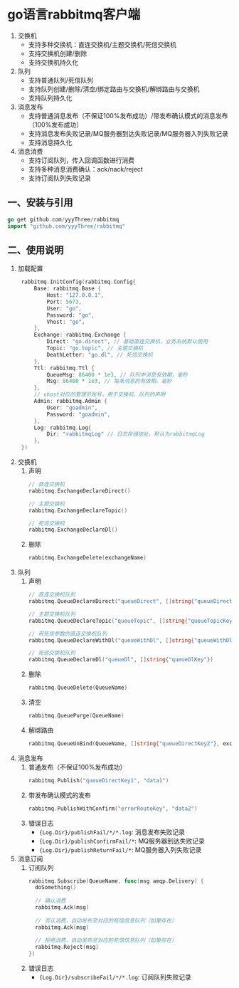 # go语言rabbitmq客户端
1. 交换机
    - 支持多种交换机：直连交换机/主题交换机/死信交换机
    - 支持交换机创建/删除
    - 支持交换机持久化
2. 队列
    - 支持普通队列/死信队列
    - 支持队列创建/删除/清空/绑定路由与交换机/解绑路由与交换机
    - 支持队列持久化
3. 消息发布
    - 支持普通消息发布（不保证100%发布成功）/带发布确认模式的消息发布（100%发布成功）
    - 支持消息发布失败记录/MQ服务器到达失败记录/MQ服务器入列失败记录
    - 支持消息持久化 
4. 消息消费
    - 支持订阅队列，传入回调函数进行消费
    - 支持多种消息消费确认：ack/nack/reject
    - 支持订阅队列失败记录

## 一、安装与引用
   
   ```go
   go get github.com/yyyThree/rabbitmq
   import "github.com/yyyThree/rabbitmq"
   ```

## 二、使用说明
1. 加载配置
   ```go
    rabbitmq.InitConfig(rabbitmq.Config{
        Base: rabbitmq.Base {
            Host: "127.0.0.1",
            Port: 5673,
            User: "go",
            Password: "go",
            Vhost: "go",
        },
        Exchange: rabbitmq.Exchange {
            Direct: "go.direct", // 基础直连交换机，业务系统默认使用
            Topic: "go.topic", // 主题交换机
            DeathLetter: "go.dl", // 死信交换机
        },
        Ttl: rabbitmq.Ttl {
            QueueMsg: 86400 * 1e3, // 队列中消息有效期，毫秒
            Msg: 86400 * 1e3, // 每条消息的有效期，毫秒
        },
        // vhost对应的管理员账号，用于交换机、队列的声明
        Admin: rabbitmq.Admin {
            User: "goadmin",
            Password: "goadmin",
        },
        Log: rabbitmq.Log{
            Dir: "rabbitmqLog" // 日志存储地址，默认为rabbitmqLog
        }, 
    })
   ```
2. 交换机
   1. 声明
      ```go
      // 直连交换机
      rabbitmq.ExchangeDeclareDirect()
      
      // 主题交换机
      rabbitmq.ExchangeDeclareTopic()
      
      // 死信交换机
      rabbitmq.ExchangeDeclareDl()
      ```
   2. 删除
      ```go
      rabbitmq.ExchangeDelete(exchangeName)
      ```
3. 队列
   1. 声明
      ```go
      // 直连交换机队列
      rabbitmq.QueueDeclareDirect("queueDirect", []string{"queueDirectKey1", "queueDirectKey2"})
      
      // 主题交换机队列
      rabbitmq.QueueDeclareTopic("queueTopic", []string{"queueTopicKey1", "queueTopicKey2"})
      
      // 带死信参数的直连交换机队列
      rabbitmq.QueueDeclareWithDl("queueWithDl", []string{"queueWithDlKey1", "queueWithDlKey2"}, "queueDlKey")
      
      // 死信交换机队列
      rabbitmq.QueueDeclareDl("queueDl", []string{"queueDlKey"})
      ```
   2. 删除
      ```go
      rabbitmq.QueueDelete(QueueName)
      ```
   3. 清空
      ```go
      rabbitmq.QueuePurge(QueueName)
      ```
   4. 解绑路由
      ```go
      rabbitmq.QueueUnBind(QueueName, []string{"queueDirectKey2"}, exchangeName)
      ```   
4. 消息发布
   1. 普通发布（不保证100%发布成功）
      ```go
      rabbitmq.Publish("queueDirectKey1", "data1")
      ```   
   2. 带发布确认模式的发布
      ```go
      rabbitmq.PublishWithConfirm("errorRouteKey", "data2")
      ```   
   3. 错误日志
      - `{Log.Dir}/publishFail/*/*.log`: 消息发布失败记录
      - `{Log.Dir}/publishConfirmFail/*`: MQ服务器到达失败记录
      - `{Log.Dir}/publishReturnFail/*`: MQ服务器入列失败记录
5. 消息订阅
   1. 订阅队列
      ```go
      rabbitmq.Subscribe(QueueName, func(msg amqp.Delivery) {
        doSomething()
        
        // 确认消费
        rabbitmq.Ack(msg)
        
        // 否认消费，自动发布至对应的死信信息队列（如果存在）
        rabbitmq.Ack(msg)      
        
        // 拒绝消费，自动发布至对应的死信信息队列（如果存在）
        rabbitmq.Reject(msg)         
      })      
      ```      
   2. 错误日志
      - `{Log.Dir}/subscribeFail/*/*.log`: 订阅队列失败记录
